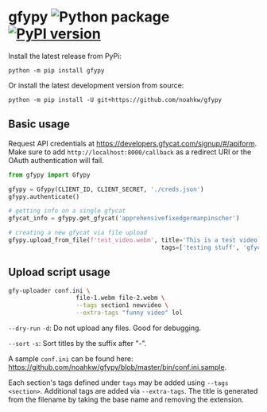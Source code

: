 # gfypy ![Python package](https://github.com/noahkw/gfypy/workflows/Python%20package/badge.svg) [![PyPI version](https://badge.fury.io/py/gfypy.svg)](https://badge.fury.io/py/gfypy)

Install the latest release from PyPi: 

`python -m pip install gfypy` 

Or install the latest development version from source: 

`python -m pip install -U git+https://github.com/noahkw/gfypy`

## Basic usage

Request API credentials at https://developers.gfycat.com/signup/#/apiform. Make sure to add `http://localhost:8000/callback` as a redirect URI or the OAuth authentication will fail.

```python
from gfypy import Gfypy

gfypy = Gfypy(CLIENT_ID, CLIENT_SECRET, './creds.json')
gfypy.authenticate()

# getting info on a single gfycat
gfycat_info = gfypy.get_gfycat('apprehensivefixedgermanpinscher')

# creating a new gfycat via file upload
gfypy.upload_from_file(f'test_video.webm', title='This is a test video. Don\'t upvote.', 
                                           tags=['testing stuff', 'gfycat is awesome'])
```

## Upload script usage

```bash
gfy-uploader conf.ini \
                   file-1.webm file-2.webm \
                   --tags section1 newvideo \
                   --extra-tags "funny video" lol
```

`--dry-run` `-d`: Do not upload any files. Good for debugging.

`--sort`    `-s`: Sort titles by the suffix after "-".

A sample `conf.ini` can be found here: https://github.com/noahkw/gfypy/blob/master/bin/conf.ini.sample.

Each section's tags defined under `tags` may be added using `--tags <section>`. 
Additional tags are added via `--extra-tags`. The title is generated from the filename by 
taking the base name and removing the extension.